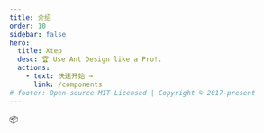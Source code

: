 ```yaml
---
title: 介绍
order: 10
sidebar: false
hero:
  title: Xtep
  desc: 🏆 Use Ant Design like a Pro!.
  actions:
    - text: 快速开始 →
      link: /components
# footer: Open-source MIT Licensed | Copyright © 2017-present
---
```


📦
